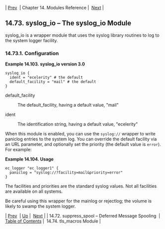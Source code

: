 | [Prev](modules.suppress_spool)  | Chapter 14. Modules Reference |  [Next](tls_macros.php) |

## 14.73. syslog_io – The syslog_io Module

<a class="indexterm" name="idp21557824"></a>

syslog_io is a wrapper module that uses the syslog library routines to log to the system logger facility.

### 14.73.1. Configuration

<a name="example.syslog.3"></a>

**Example 14.103. syslog_io version 3.0**

```
syslog_io {
  ident = "ecelerity" # the default
  default_facility = "mail" # the default
}
```

<dl class="variablelist">

<dt>default_facility</dt>

<dd>

The default_facility, having a default value, "mail"

</dd>

<dt>ident</dt>

<dd>

The identification string, having a default value, "ecelerity"

</dd>

</dl>

When this module is enabled, you can use the `syslog://` wrapper to write paniclog entries to the system log. You can override the default facility via an URL parameter, and optionally set the priority (the default value is `error`). For example:

<a name="example.syslog.paniclog.3"></a>

**Example 14.104. Usage**

```
ec_logger "ec_logger1" {
  paniclog = "syslog://?facility=mail&priority=error"
}
```

The facilities and priorities are the standard syslog values. Not all facilities are available on all systems.

Be careful using this wrapper for the mainlog or rejectlog; the volume is likely to swamp the system logger.

| [Prev](modules.suppress_spool)  | [Up](modules.php) |  [Next](tls_macros.php) |
| 14.72. suppress_spool – Deferred Message Spooling  | [Table of Contents](index) |  14.74. tls_macros Module |
